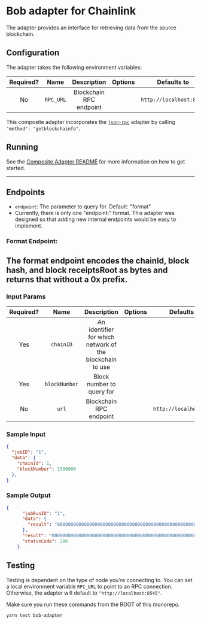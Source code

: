 # Bob adapter for Chainlink

The adapter provides an interface for retrieving data from the source blockchain.

## Configuration

The adapter takes the following environment variables:

| Required? |   Name    |       Description       | Options |       Defaults to       |
| :-------: | :-------: | :---------------------: | :-----: | :---------------------: |
|     No      | `RPC_URL` | Blockchain RPC endpoint |         | `http://localhost:8545` |

This composite adapter incorporates the [`json-rpc`](../../sources/json-rpc) adapter by calling `"method": "getblockchainfo"`.

## Running

See the [Composite Adapter README](../README.md) for more information on how to get started.

---

## Endpoints
- `endpoint`: The parameter to query for. Default: "format"
- Currently, there is only one "endpoint:" format. This adapter was designed so that adding new internal endpoints would be easy to implement.

### Format Endpoint:
The format endpoint encodes the chainId, block hash, and block receiptsRoot as bytes and returns that without a 0x prefix.
---

### Input Params

| Required? |    Name    |      Description       | Options | Defaults to  |
| :-------: | :--------: | :--------------------: | :-----: | :----------: |
|    Yes    | `chainID`  | An identifier for which network of the blockchain to use |         |              |
|    Yes    | `blockNumber`| Block number to query for |       |              |
|     No    | `url` | Blockchain RPC endpoint |         | `http://localhost:8545` |

### Sample Input

```json
{
  "jobID": "1",
  "data": {
    "chainId": 1,
    "blockNumber": 1500000
  },
}
```

### Sample Output
```json
{
      "jobRunID": "1",
      "data": {
        "result": "000000000000000000000000000000000000000000000000000000000000000183952d392f9b0059eea94b10d1a095eefb1943ea91595a16c6698757127d4e1c371086374dcad57dab3a0774e9877152e0c5b4a75815a50ea568d649f0e80077"
      },
      "result": "000000000000000000000000000000000000000000000000000000000000000183952d392f9b0059eea94b10d1a095eefb1943ea91595a16c6698757127d4e1c371086374dcad57dab3a0774e9877152e0c5b4a75815a50ea568d649f0e80077",
      "statusCode": 200
    }
```

## Testing

Testing is dependent on the type of node you're connecting to. You can set a local environment variable `RPC_URL` to point to an RPC connection. Otherwise, the adapter will default to `"http://localhost:8545"`.

Make sure you run these commands from the ROOT of this monorepo.

```bash
yarn test bob-adapter
```
